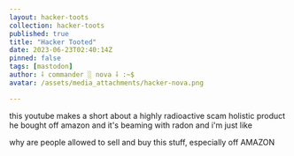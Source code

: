 ```yaml
---
layout: hacker-toots
collection: hacker-toots
published: true
title: "Hacker Tooted"
date: 2023-06-23T02:40:14Z
pinned: false
tags: [mastodon]
author: ⸸ commander ░ nova ⸸ :~$
avatar: /assets/media_attachments/hacker-nova.png

---
```


<p>this youtube makes a short about a highly radioactive scam holistic product he bought off amazon and it&#39;s beaming with radon and i&#39;m just like</p><p>why are people allowed to sell and buy this stuff, especially off AMAZON</p>


